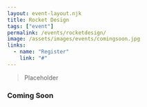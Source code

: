 ```yaml
---
layout: event-layout.njk
title: Rocket Design
tags: ["event"]
permalink: /events/rocketdesign/
image: /assets/images/events/comingsoon.jpg
links:
  - name: "Register"
    link: "#"
---
```


> Placeholder


### Coming Soon
